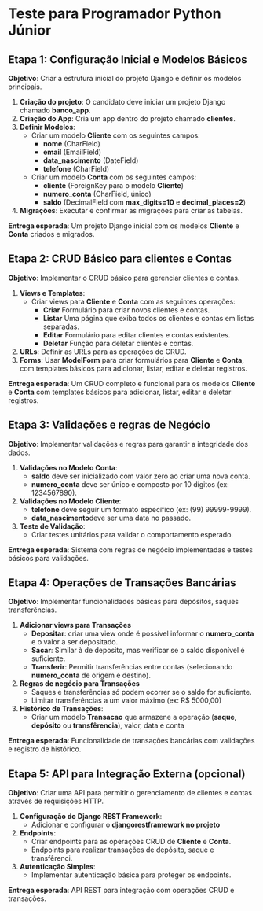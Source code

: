 # Teste para Programador Python Júnior

## Etapa 1: Configuração Inicial e Modelos Básicos

<strong>Objetivo</strong>: Criar a estrutura inicial do projeto Django e definir os modelos principais.
<ol>
  <li><strong>Criação do projeto</strong>: O candidato deve iniciar um projeto Django chamado <strong>banco_app</strong>.</li>
  <li><strong>Criação do App</strong>: Cria um app dentro do projeto chamado <strong>clientes</strong>.</li>
  <li>
    <strong>Definir Modelos</strong>:
    <ul>
      <li>
        Criar um modelo <strong>Cliente</strong> com os seguintes campos:
        <ul>
          <li><strong>nome</strong> (CharField)</li>
          <li><strong>email</strong> (EmailField)</li>
          <li><strong>data_nascimento</strong> (DateField)</li>
          <li><strong>telefone</strong> (CharField)</li>
        </ul>
      </li>
      <li>
        Criar um modelo <strong>Conta</strong> com os seguintes campos:
        <ul>
          <li><strong>cliente</strong> (ForeignKey para o modelo <strong>Cliente</strong>)</li>
          <li><strong>numero_conta</strong> (CharField, único)</li>
          <li><strong>saldo</strong> (DecimalField com <strong>max_digits=10</strong> e <strong>decimal_places=2</strong>)</li>
        </ul>
      </li>
    </ul>
  </li>
  <li><strong>Migrações</strong>: Executar e confirmar as migrações para criar as tabelas.</li>
</ol>
<strong>Entrega esperada</strong>: Um projeto Django inicial com os modelos <strong>Cliente</strong> e <strong>Conta</strong> criados e migrados.

## Etapa 2: CRUD Básico para clientes e Contas

<strong>Objetivo</strong>: Implementar o CRUD básico para gerenciar clientes e contas.
<ol>
  <li>
    <strong>Views e Templates</strong>:
    <ul>
      <li>
        Criar views para <strong>Cliente</strong> e <strong>Conta</strong> com as seguintes operações:
        <ul>
          <li><strong>Criar</strong> Formulário para criar novos clientes e contas.</li>
          <li><strong>Listar</strong> Uma página que exiba todos os clientes e contas em listas separadas.</li>
          <li><strong>Editar</strong> Formulário para editar clientes e contas existentes.</li>
          <li><strong>Deletar</strong> Função para deletar clientes e contas.</li>
        </ul>
      </li>
    </ul>
  </li>
  <li><strong>URLs</strong>: Definir as URLs para as operações de CRUD.</li>
  <li>
    <strong>Forms</strong>: Usar <strong>ModelForm</strong> para criar formulários para <strong>Cliente</strong> e <strong>Conta</strong>,
    com templates básicos para adicionar, listar, editar e deletar registros.
  </li>
</ol>
<strong>Entrega esperada</strong>: Um CRUD completo e funcional para os modelos <strong>Cliente</strong> e <strong>Conta</strong>
com templates básicos para adicionar, listar, editar e deletar registros.

## Etapa 3: Validações e regras de Negócio
<strong>Objetivo</strong>: Implementar validações e regras para garantir a integridade dos dados.
<ol>
  <li>
    <strong>Validações no Modelo Conta</strong>:
    <ul>
      <li><strong>saldo</strong> deve ser inicializado com valor zero ao criar uma nova conta.</li>
      <li><strong>numero_conta</strong> deve ser único e composto por 10 dígitos (ex: 1234567890).</li>
    </ul>
  </li>
  <li>
    <strong>Validações no Modelo Cliente</strong>:
    <ul>
      <li><strong>telefone</strong> deve seguir um formato específico (ex: (99) 99999-9999).</li>
      <li><strong>data_nascimento</strong>deve ser uma data no passado.</li>
    </ul>
  </li>
  <li>
    <strong>Teste de Validação</strong>:
    <ul>
      <li>Criar testes unitários para validar o comportamento esperado.</li>
    </ul>
  </li>
</ol>
<strong>Entrega esperada</strong>: Sistema com regras de negócio implementadas e testes básicos para validações.

## Etapa 4: Operações de Transações Bancárias
<strong>Objetivo</strong>: Implementar funcionalidades básicas para depósitos, saques  transferências.
<ol>
  <li>
    <strong>Adicionar views para Transações</strong>
    <ul>
      <li><strong>Depositar</strong>: criar uma view onde é possível informar o <strong>numero_conta</strong> e o valor a ser depositado.</li>
      <li><strong>Sacar</strong>: Similar à de deposito, mas verificar se o saldo disponível é suficiente.</li>
      <li><strong>Transferir</strong>: Permitir transferências entre contas (selecionando <strong>numero_conta</strong> de origem e destino).</li>
    </ul>
  </li>
  <li>
    <strong>Regras de negócio para Transações</strong>
    <ul>
      <li>Saques e transferências só podem ocorrer se o saldo for suficiente.</li>
      <li>Limitar transferências a um valor máximo (ex: R$ 5000,00)</li>
    </ul>
  </li>
  <li>
    <strong>Histórico de Transações</strong>:
    <ul>
      <li>
        Criar um modelo <strong>Transacao</strong> que armazene a operação
        (<strong>saque</strong>, <strong>depósito</strong> ou <strong>transfêrencia</strong>), valor, data e conta
      </li>
    </ul>
  </li>
</ol>
<strong>Entrega esperada</strong>: Funcionalidade de transações bancárias com validações e registro de histórico.

## Etapa 5: API para Integração Externa (opcional)
<strong>Objetivo</strong>: Criar uma API para permitir o gerenciamento de clientes e contas através de requisições HTTP.
<ol>
  <li>
    <strong>Configuração do Django REST Framework</strong>:
    <ul>
      <li>Adicionar e configurar o <strong>djangorestframework no projeto</strong></li>
    </ul>
  </li>
  <li>
    <strong>Endpoints</strong>:
    <ul>
      <li>Criar endpoints para as operações CRUD de <strong>Cliente</strong> e <strong>Conta</strong>.</li>
      <li>Endpoints para realizar transações de depósito, saque e transfêrenci.</li>
    </ul>
  </li>
  <li>
    <strong>Autenticação Simples</strong>:
    <ul>
      <li>Implementar autenticação básica para proteger os endpoints.</li>
    </ul>
  </li>
</ol>
<strong>Entrega esperada</strong>: API REST para integração com operações CRUD e transações.

